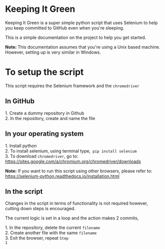 <h1>Keeping It Green</h1>

<p>Keeping It Green is a super simple python script that uses Selenium to help you keep committed to GitHub even when you're sleeping.</p><p>This is a simple documentation on the project to help you get started. </p>

<p><b>Note: </b>This documentation assumes that you're using a Unix based machine. However, setting up is very similar in Windows.</p>

<h1>To setup the script</h1>
<p>This script requires the Selenium framework and the <code>chromedriver</code></p>

<h2>In GitHub</h2>
<list>1. Create a dummy repository in Github <br>2. In the repository, create and name the file</list>
<br>
<h2>In your operating system</h2>
<p>
<list>1. Install python<br>2. To install selenium, using terminal type,<code> pip install selenium</code><br>3. To download <code>chromedriver</code>, go to: <a href='https://sites.google.com/a/chromium.org/chromedriver/downloads'>https://sites.google.com/a/chromium.org/chromedriver/downloads</a></list>
</p>
<p><b>Note:</b> If you want to run this script using other browsers, please refer to: <a href='https://selenium-python.readthedocs.io/installation.html'>https://selenium-python.readthedocs.io/installation.html</a></p>

<h2>In the script</h2>

<p>Changes in the script in terms of functionality is not required however, cutting down steps is encouraged.</p><p>The current logic is set in a loop and the action makes 2 commits,</p>

<list>1. In the repository, delete the current <code>filename</code><br>2. Create another file with the same <code>filename</code><br>3. Exit the browser, repeat <code>Step 1</code></list>




